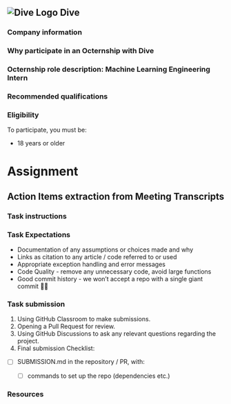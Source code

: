 ## ![Dive Logo](https://user-images.githubusercontent.com/424487/219708981-f0416526-ba48-4b01-b5b3-c0eb73362718.png) Dive

### Company information

<!--- Use this section to share information about your company such as founding information, mission statement, product description, product success, etc.--->

### Why participate in an Octernship with Dive

<!--- Use this section to appeal to students. Consider sharing information about recent projects, the technology stack, the type of mentorship students can expect, listing future employment opportunities, etc. --->

### Octernship role description: Machine Learning Engineering Intern

<!--- Use this section to describe the role in as much detail as necessary. Please include the GitHub Classroom assignment submission date, length of the Octernship, and the monthly stipend --->

### Recommended qualifications

<!--- Use this section to describe what skills a student might need to complete the problem statement on GitHub Classroom --->

### Eligibility

To participate, you must be:
* 18 years or older

# Assignment

## Action Items extraction from Meeting Transcripts

### Task instructions

<!--- Use this section to describe the project that students are required to complete. We ask that you also include instructions on running and preparing the students' local environment if necessary. --->

### Task Expectations
- Documentation of any assumptions or choices made and why
- Links as citation to any article / code referred to or used
- Appropriate exception handling and error messages
- Code Quality - remove any unnecessary code, avoid large functions
- Good commit history - we won’t accept a repo with a single giant commit 🙅‍♀️

### Task submission

1. Using GitHub Classroom to make submissions.
1. Opening a Pull Request for review.
1. Using GitHub Discussions to ask any relevant questions regarding the project.
1. Final submission Checklist:
- [ ] SUBMISSION.md in the repository / PR, with:
  - [ ] commands to set up the repo (dependencies etc.)


### Resources

<!--- Use this section to add resources for students to refer to. For example Documentation, Tutorials, Guides, and more.  --->
